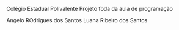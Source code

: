 Colégio Estadual Polivalente
 Projeto foda da aula de programação

Angelo ROdrigues dos Santos
Luana Ribeiro dos Santos
